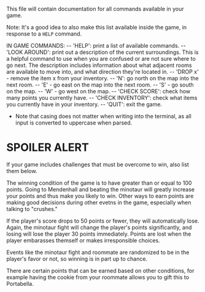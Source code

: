 This file will contain documentation for all commands available in your game.

Note:  It's a good idea to also make this list available inside the game, in response to a `HELP` command.

IN GAME COMMANDS:
-- 'HELP': print a list of available commands.
-- 'LOOK AROUND': print out a description of the current surroundings. This is a helpful command to use when you are confused or are not sure
    where to go next. The description includes information about what adjacent rooms are available to move into, and what direction they're
    located in.
-- 'DROP x' - remove the item x from your inventory.
-- 'N': go north on the map into the next room.
-- 'E' - go east on the map into the next room.
-- 'S' - go south on the map. 
-- 'W' - go west on the map. 
-- 'CHECK SCORE': check how many points you currently have.
-- 'CHECK INVENTORY': check what items you currently have in your inventory.
-- 'QUIT': exit the game.
* Note that casing does not matter when writing into the terminal, as all input is converted to uppercase when parsed.
   


# SPOILER ALERT

If your game includes challenges that must be overcome to win, also list them below.

The winning condition of the game is to have greater than or equal to 100 points. Going to Mendenhall and beating the minotaur will greatly increase
your points and thus make you likely to win. Other ways to earn points are making good decisions during other evetns in the game, especially when
talking to "crushes."

If the player's score drops to 50 points or fewer, they will automatically lose. Again, the minotaur fight will change the player's points significantly,
and losing will lose the player 30 points immediately. Points are lost when the player embarasses themself or makes irresponsible choices.

Events like the minotaur fight and roommate are randomized to be in the player's favor or not, so winning is in part up to chance.

There are certain points that can be earned based on other conditions, for example having the cookie from your roommate allows you to gift this to Portabella.